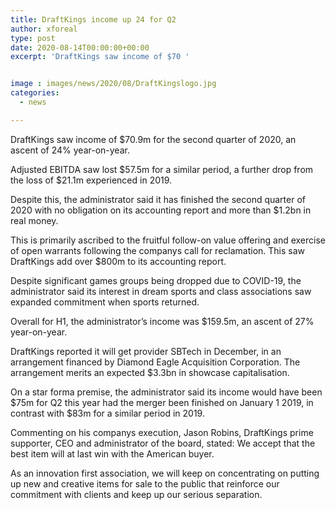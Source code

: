 ```yaml
---
title: DraftKings income up 24 for Q2
author: xforeal 
type: post
date: 2020-08-14T00:00:00+00:00
excerpt: 'DraftKings saw income of $70 '


image : images/news/2020/08/DraftKingslogo.jpg
categories:
  - news

---
```

DraftKings saw income of $70.9m for the second quarter of 2020, an ascent of 24&percnt; year-on-year. 

Adjusted EBITDA saw lost $57.5m for a similar period, a further drop from the loss of $21.1m experienced in 2019. 

Despite this, the administrator said it has finished the second quarter of 2020 with no obligation on its accounting report and more than $1.2bn in real money. 

This is primarily ascribed to the fruitful follow-on value offering and exercise of open warrants following the companys call for reclamation. This saw DraftKings add over $800m to its accounting report. 

Despite significant games groups being dropped due to COVID-19, the administrator said its interest in dream sports and class associations saw expanded commitment when sports returned. 

Overall for H1, the administrator&#8217;s income was $159.5m, an ascent of 27&percnt; year-on-year. 

DraftKings reported it will get provider SBTech in December, in an arrangement financed by Diamond Eagle Acquisition Corporation. The arrangement merits an expected $3.3bn in showcase capitalisation. 

On a star forma premise, the administrator said its income would have been $75m for Q2 this year had the merger been finished on January 1 2019, in contrast with $83m for a similar period in 2019. 

Commenting on his companys execution, Jason Robins, DraftKings prime supporter, CEO and administrator of the board, stated: We accept that the best item will at last win with the American buyer. 

As an innovation first association, we will keep on concentrating on putting up new and creative items for sale to the public that reinforce our commitment with clients and keep up our serious separation.